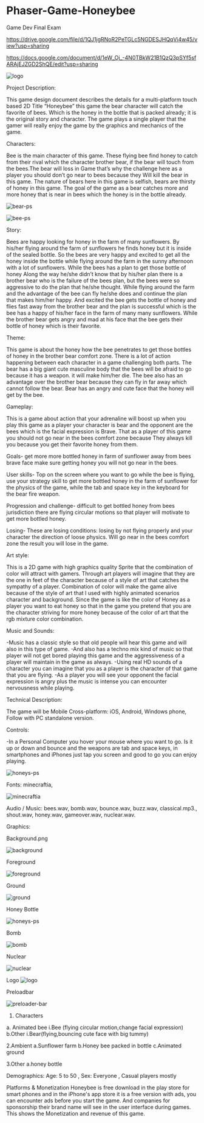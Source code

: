 # Phaser-Game-Honeybee
Game Dev Final Exam

https://drive.google.com/file/d/1QJ1jgRNoR2PeTGLc5NGDESJHQqVi4w45/view?usp=sharing

https://docs.google.com/document/d/1eW_Oj_-4N0TBkW21B1QzQ3pSYf5sfARAjEJZGD2ShQE/edit?usp=sharing





![logo](https://user-images.githubusercontent.com/72955529/96548211-06bdac00-12e0-11eb-9091-03047898a5d6.png)


Project Description:

This game design document describes the details for a multi-platform touch based 2D Title “Honeybee” this game the bear character will catch the favorite of bees.
Which is the honey in the bottle that is packed already; it is the original story and character. The game plays a single player that the gamer will really enjoy the game by the graphics and mechanics of
the game.


Characters:
 
Bee is the main character of this game. These flying bee find honey to catch from their rival which the character brother bear, if the bear will touch from the bees.The bear will loss in
Game that’s why the challenge here as a player you should don’t go near to bees because they
Will kill the bear in this game. The nature of bears here in this game is selfish, bears are thirsty of honey in this game. The goal of the game as a bear catches more and more honey that is near in bees which the honey is in the bottle already.

![bear-ps](https://user-images.githubusercontent.com/72955529/96548239-163cf500-12e0-11eb-8cf6-619b22baf558.png)

![bee-ps](https://user-images.githubusercontent.com/72955529/96548277-294fc500-12e0-11eb-8e9c-f16a88c79183.png)

Story:
 
Bees are happy looking for honey in the farm of  many sunflowers. By his/her flying around the farm of sunflowers he finds honey but it is inside of the sealed bottle. So the bees are very happy and excited to get all the honey inside the bottle while flying around the farm in the sunny afternoon with a lot of sunflowers. While the bees has a plan to get those bottle of honey
Along the way he/she didn’t know that by his/her plan there is a brother bear who is the failure of the bees plan, but the bees were so aggressive to do the plan that he/she thought. While flying around the farm and the advantage of the bee can fly he/she does and continue the plan that makes him/her happy. And excited the bee gets the bottle of honey and flies fast away from the brother bear and the plan is successful which is the bee has a happy of his/her face in the farm of many many sunflowers. While the brother bear gets angry and mad at his face that the bee gets their bottle of honey which is their favorite.  


Theme:
 
This game is about the honey how the bee penetrates to get those bottles of honey in the brother bear comfort zone. There is a lot of action happening between each character in a game challenging both parts. The bear has a big giant cute masculine body that the bees will be afraid to go because it has a weapon.
it will make him/her die. The bee also has an advantage over the brother bear because they can fly in far away which cannot follow the bear. Bear has an angry and cute face that the honey will get by the bee.


Gameplay:
 
This is a game about action that your adrenaline will boost up when you play this game as a player your character is bear and the opponent are the bees which is the facial expression is
Brave. That as a player of this game you should not go near in the bees comfort zone because
They always kill you because you get their favorite honey from them.
 
Goals- get more more bottled honey in farm of sunflower away from bees brave face make sure getting honey you will not go near in the bees.
 
User skills- Top on the screen where you want to go while the bee is flying, use your strategy skill to get more bottled honey in the farm of sunflower for the physics of the game, while the tab and space key in the keyboard for the bear fire weapon.
 
Progression and challenge- difficult to get bottled honey from  bees jurisdiction there are flying circular motions so that player will motivate to get more bottled honey.
 
Losing- These are losing conditions: losing by not flying properly and your character the direction of loose physics.
Will go near in the bees comfort zone the result you will lose in the game.
 
 
 
 
Art style:
 
This is a 2D game with high graphics quality Sprite that the combination of color will attract with gamers. Through art players will imagine that they are the one in feet of the character because of a style of art that catches the sympathy of a player. Combination of color will make the game alive because of the style of art that I used with highly animated scenarios character and background. Since the game is like the color of Honey as a player you want to eat honey so that in the game you pretend that you are the character striving for more honey because of the color of art that the rgb mixture color combination.
 
 
Music and Sounds:
 
-Music has a classic style so that old people will hear this game and will also in this type of game.
-And also has a techno mix kind of music so that player will not get bored playing this game and the aggressiveness of a player will maintain in the game as always.
-Using real HD sounds of a character you can imagine that you as a player is the character of that game that you are flying.
-As a player you will see your opponent the facial expression is angry plus the music is intense you can encounter nervousness while playing.
 


Technical Description:
 
The game will be Mobile Cross-platform: iOS, Android, Windows phone, Follow with PC standalone version.
 
 
Controls:
 
-In a Personal Computer you hover your mouse where you want to go. Is it up or down and bounce and the weapons are tab and space keys, in smartphones and iPhones just tap you screen and good to go you can enjoy playing.



![honeys-ps](https://user-images.githubusercontent.com/72955529/96548314-38cf0e00-12e0-11eb-9e18-b4a3176b5de7.png)

Fonts: minecraftia,


![minecraftia](https://user-images.githubusercontent.com/72955529/96548355-4a181a80-12e0-11eb-9a5e-c3481d5bd45e.png)

Audio / Music: bees.wav, bomb.wav, bounce.wav, buzz.wav, classical.mp3., shout.wav, honey.wav, gameover.wav, nuclear.wav.

Graphics: 

Background.png  

![background](https://user-images.githubusercontent.com/72955529/96548408-6451f880-12e0-11eb-82d5-e819e5b625fe.png)

Foreground

![foreground](https://user-images.githubusercontent.com/72955529/96548460-80ee3080-12e0-11eb-81ef-618478198bc7.png)

Ground

![ground](https://user-images.githubusercontent.com/72955529/96549357-f60e3580-12e1-11eb-9810-0a5c04dd3ac2.png)

Honey Bottle

![honeys-ps](https://user-images.githubusercontent.com/72955529/96548490-8ea3b600-12e0-11eb-91e3-d8044f9b7be6.png)

Bomb

![bomb](https://user-images.githubusercontent.com/72955529/96548517-9bc0a500-12e0-11eb-95b5-ef9c9e5ab552.png)

Nuclear

![nuclear](https://user-images.githubusercontent.com/72955529/96548527-a11def80-12e0-11eb-94a0-a6dd7927674d.png)

Logo
![logo](https://user-images.githubusercontent.com/72955529/96548557-aed37500-12e0-11eb-9c81-9f2ceee63cdc.png)

Preloadbar

![preloader-bar](https://user-images.githubusercontent.com/72955529/96548577-b6931980-12e0-11eb-9048-1e7fb562defd.png)

1. Characters

 a. Animated bee
 i.Bee (flying circular motion,change facial expression)
 b.Other
 i.Bear(flying,bouncing cute face with big tummy)

2.Ambient
 a.Sunflower farm
 b.Honey bee packed in bottle
 c.Animated ground
   
3.Other
 a.honey bottle
                              	
Demographics:
Age: 5 to 50 , Sex: Everyone , Casual players mostly
 
Platforms & Monetization 
Honeybee is free download in the play store for smart phones and in the iPhone's app store it is a free version with ads, you can encounter ads before you start the game. And companies for sponsorship their brand name will see in the user interface during games. This shows the Monetization and revenue of this game.  
	







 
	 
 
 
 
 
 
 
 
 
 
                 

